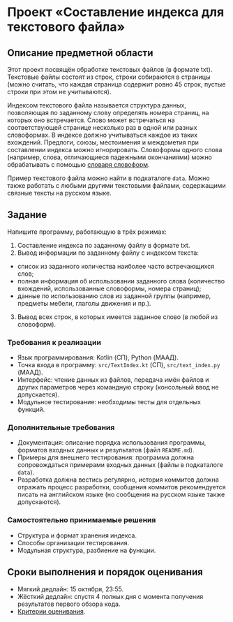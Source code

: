 # Проект «Составление индекса для текстового файла»

## Описание предметной области

Этот проект посвящён обработке текстовых файлов (в формате txt). Текстовые файлы состоят из строк, строки собираются в страницы (можно считать, что каждая страница содержит ровно 45 строк, пустые строки при этом не учитываются).

Индексом текстового файла называется структура данных, позволяющая по заданному слову определять номера страниц, на которых оно встречается. Слово может встречаться на соответствующей странице несколько раз в одной или разных словоформах. В индексе должно учитываться каждое из таких вхождений. Предлоги, союзы, местоимения и междометия при составлении индекса можно игнорировать. Словоформы одного слова (например, слова, отличающиеся падежными окончаниями) можно обрабатывать с помощью [словаря словоформ](http://odict.ru/).

Пример текстового файла можно найти в подкаталоге `data`. Можно также работать с любыми другими текстовыми файлами, содержащими связные тексты на русском языке.


## Задание

Напишите программу, работающую в трёх режимах:

1. Составление индекса по заданному файлу в формате txt.
2. Вывод информации по заданному файлу с индексом текста:
  * список из заданного количества наиболее часто встречающихся слов;
  * полная информация об использовании заданного слова (количество вхождений, использованные словоформы, номера страниц);
  * данные по использованию слов из заданной группы (например, предметы мебели, глаголы движения и пр.).
3. Вывод всех строк, в которых имеется заданное слово (в любой из словоформ).

### Требования к реализации

* Язык программирования: Kotlin (СП), Python (МААД).
* Точка входа в программу: `src/TextIndex.kt` (СП), `src/text_index.py` (МААД).
* Интерфейс: чтение данных из файлов, передача имён файлов и других параметров через командную строку (консольный ввод не допускается).
* Модульное тестирование: необходимы тесты для отдельных функций.

### Дополнительные требования

* Документация: описание порядка использования программы, форматов входных данных и результатов (файл `README.md`).
* Примеры для внешнего тестирования: программа должна сопровождаться примерами входных данных (файлы в подкаталоге `data`).
* Разработка должна вестись регулярно, история коммитов должна отражать процесс разработки, сообщения коммитов рекомендуется писать на английском языке (но сообщения на русском языке также допускаются).

### Самостоятельно принимаемые решения

* Структура и формат хранения индекса.
* Способы организации тестирования.
* Модульная структура, разбиение на функции.

## Сроки выполнения и порядок оценивания

* Мягкий дедлайн: 15 октября, 23:55.
* Жёсткий дедлайн: спустя 4 полных дня с момента получения результатов первого обзора кода.
* [Критерии оценивания](http://bit.ly/mkn-prog-criteria).